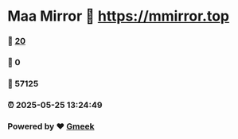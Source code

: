 # Maa Mirror :link: https://mmirror.top 
### :page_facing_up: [20](https://mmirror.top/tag.html) 
### :speech_balloon: 0 
### :hibiscus: 57125 
### :alarm_clock: 2025-05-25 13:24:49 
### Powered by :heart: [Gmeek](https://github.com/Meekdai/Gmeek)
